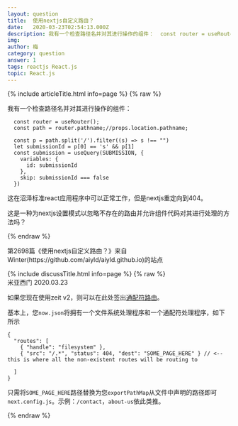 ```yaml
---
layout: question
title:  使用nextjs自定义路由？
date:   2020-03-23T02:54:13.000Z
description: 我有一个检查路径名并对其进行操作的组件：  const router = useRouter();  const path = router.pat...
img: 
author: 梅
category: question
answer: 1
tags: reactjs React.js
topic: React.js
---
```

<div class="article-root">
  <div class="article">
    {% include articleTitle.html info=page %}
    {% raw %}
    <div class="article-content"><p><font style="vertical-align: inherit;"><font style="vertical-align: inherit;">我有一个检查路径名并对其进行操作的组件：</font></font></p>

<pre><code>  const router = useRouter();<font></font>
  const path = router.pathname;//props.location.pathname;<font></font>
<font></font>
  const p = path.split('/').filter((s) =&gt; s !== "")<font></font>
  let submissionId = p[0] == 's' &amp;&amp; p[1]<font></font>
  const submission = useQuery(SUBMISSION, {<font></font>
    variables: {<font></font>
      id: submissionId<font></font>
    },<font></font>
    skip: submissionId === false<font></font>
  })<font></font>
</code></pre>

<p><font style="vertical-align: inherit;"><font style="vertical-align: inherit;">这在沼泽标准react应用程序中可以正常工作，但是nextjs重定向到404。</font></font></p>

<p><font style="vertical-align: inherit;"><font style="vertical-align: inherit;">这是一种为nextjs设置模式以忽略不存在的路由并允许组件代码对其进行处理的方法吗？</font></font></p></div>
    {% endraw %}
  </div>
  <p class="winter_mark">第2698篇《使用nextjs自定义路由？》来自Winter(https://github.com/aiyld/aiyld.github.io)的站点</p>
  <div class="discuss-wrapper">
    {% include discussTitle.html info=page %}
    {% raw %}
    <div class="discuss-list">
    <div class="discuss-item">
        <div class="discuss-parent">
          <div class="discuss-meta">
            <span class="discuss-user">米亚西门</span>
            <span class="discuss-time">2020.03.23</span>
          </div>
          <div class="discuss-comment"><p><font style="vertical-align: inherit;"><font style="vertical-align: inherit;">如果您现在使用zeit v2，则可以</font><font style="vertical-align: inherit;">在此处</font><font style="vertical-align: inherit;">签出</font></font><a href="https://zeit.co/docs/v2/advanced/routes#wildcard-routes" rel="nofollow noreferrer"><font style="vertical-align: inherit;"><font style="vertical-align: inherit;">通配符路由</font></font></a><font style="vertical-align: inherit;"><font style="vertical-align: inherit;">。</font></font></p>

<p><font style="vertical-align: inherit;"><font style="vertical-align: inherit;">基本上，您</font></font><code>now.json</code><font style="vertical-align: inherit;"><font style="vertical-align: inherit;">将拥有一个文件系统处理程序和一个通配符处理程序，如下所示</font></font></p>

<pre><code>{<font></font>
  "routes": [<font></font>
    { "handle": "filesystem" },<font></font>
    { "src": "/.*", "status": 404, "dest": "SOME_PAGE_HERE" } // &lt;-- this is where all the non-existent routes will be routing to<font></font>
<font></font>
  ]<font></font>
}<font></font>
</code></pre>

<p><font style="vertical-align: inherit;"><font style="vertical-align: inherit;">只需将</font></font><code>SOME_PAGE_HERE</code><font style="vertical-align: inherit;"><font style="vertical-align: inherit;">路径</font><font style="vertical-align: inherit;">替换</font><font style="vertical-align: inherit;">为您</font></font><code>exportPathMap</code><font style="vertical-align: inherit;"><font style="vertical-align: inherit;">从文件中</font><font style="vertical-align: inherit;">声明的路径即可</font></font><code>next.config.js</code><font style="vertical-align: inherit;"><font style="vertical-align: inherit;">。</font><font style="vertical-align: inherit;">示例：</font></font><code>/contact</code><font style="vertical-align: inherit;"><font style="vertical-align: inherit;">，</font></font><code>about-us</code><font style="vertical-align: inherit;"><font style="vertical-align: inherit;">依此类推。</font></font></p></div>
        </div></div>
    </div>
    {% endraw %}
  </div>
<div>
